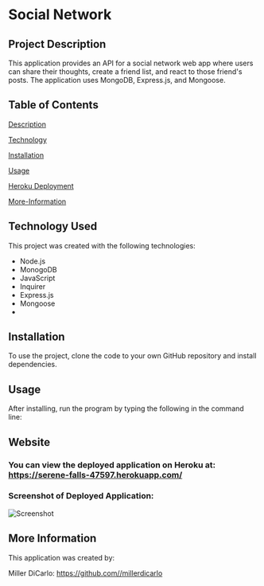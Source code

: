 # Social Network

## Project Description
This application provides an API for a social network web app where users can share their thoughts, create a friend list, and react to those friend's posts. The application uses MongoDB, Express.js, and Mongoose. 

## Table of Contents
[Description](#project-description)

[Technology](#technology-used)

[Installation](#installation)

[Usage](#usage)

[Heroku Deployment](#heroku)

[More-Information](#more-information)


## Technology Used
This project was created with the following technologies:

* Node.js
* MonogoDB
* JavaScript
* Inquirer
* Express.js
* Mongoose
*


## Installation
To use the project, clone the code to your own GitHub repository and install dependencies.

## Usage
After installing, run the program by typing the following in the command line:


## Website
### You can view the deployed application on Heroku at: https://serene-falls-47597.herokuapp.com/

### Screenshot of Deployed Application:
![Screenshot](./client/public/Rent-A-Party.png)

## More Information
This application was created by:

Miller DiCarlo: https://github.com//millerdicarlo